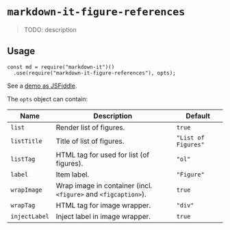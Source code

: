 # `markdown-it-figure-references`

> TODO: description

## Usage

```
const md = require("markdown-it")()
  .use(require("markdown-it-figure-references"), opts);
```

See a [demo as JSFiddle](https://jsfiddle.net/h3aocxry/8/).

The `opts` object can contain:

| Name          | Description                                                    | Default             |
| ------------- | -------------------------------------------------------------- | ------------------- |
| `list`        | Render list of figures.                                        | `true`              |
| `listTitle`   | Title of list of figures.                                      | `"List of Figures"` |
| `listTag`     | HTML tag for used for list (of figures).                       | `"ol"`              |
| `label`       | Item label.                                                    | `"Figure"`          |
| `wrapImage`   | Wrap image in container (incl. `<figure>` and `<figcaption>`). | `true`              |
| `wrapTag`     | HTML tag for image wrapper.                                    | `"div"`             |
| `injectLabel` | Inject label in image wrapper.                                 | `true`              |
